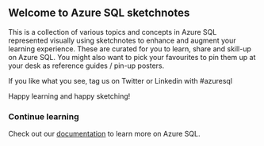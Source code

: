 
## Welcome to Azure SQL sketchnotes

This is a collection of various topics and concepts in Azure SQL represented visually using sketchnotes to enhance and augment your learning experience. These are curated for you to learn, share and skill-up on Azure SQL. You might also want to pick your favourites to pin them up at your desk as reference guides / pin-up posters.

If you like what you see, tag us on Twitter or Linkedin with #azuresql

Happy learning and happy sketching!

### Continue learning

Check out our [documentation](https://docs.microsoft.com/en-us/azure/azure-sql//) to learn more on Azure SQL.
